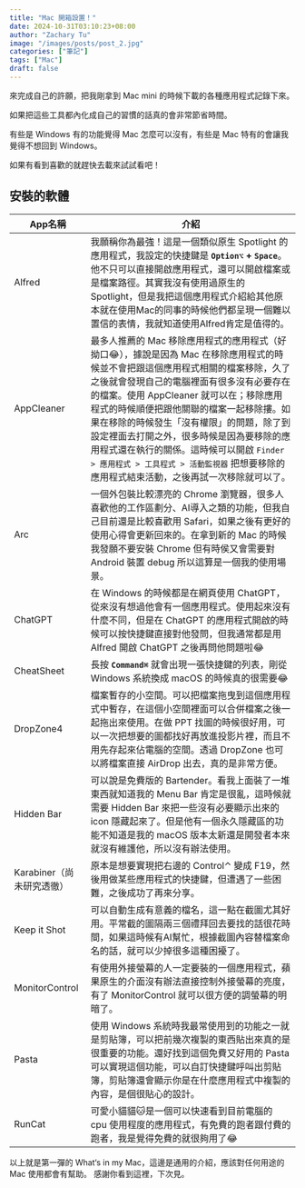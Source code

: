 ```yaml
---
title: "Mac 開箱設置！"
date: 2024-10-31T03:10:23+08:00
author: "Zachary Tu"
image: "/images/posts/post_2.jpg"
categories: ["筆記"]
tags: ["Mac"]
draft: false
---
```


來完成自己的許願，把我剛拿到 Mac mini 的時候下載的各種應用程式記錄下來。

如果把這些工具都內化成自己的習慣的話真的會非常節省時間。

有些是 Windows 有的功能覺得 Mac 怎麼可以沒有，有些是 Mac 特有的會讓我覺得不想回到 Windows。

如果有看到喜歡的就趕快去載來試試看吧！

## 安裝的軟體
| App名稱             | 介紹                                                                                                                                                                                                                                                                       |
|-------------------|--------------------------------------------------------------------------------------------------------------------------------------------------------------------------------------------------------------------------------------------------------------------------|
| Alfred            | 我願稱你為最強！這是一個類似原生 Spotlight 的應用程式，我設定的快捷鍵是 **`Option⌥` + `Space`**。他不只可以直接開啟應用程式，還可以開啟檔案或是檔案路徑。其實我沒有使用過原生的 Spotlight，但是我把這個應用程式介紹給其他原本就在使用Mac的同事的時候他們都呈現一個難以置信的表情，我就知道使用Alfred肯定是值得的。                                                                                     |
| AppCleaner        | 最多人推薦的 Mac 移除應用程式的應用程式（好拗口😂），據說是因為 Mac 在移除應用程式的時候並不會把跟這個應用程式相關的檔案移除，久了之後就會發現自己的電腦裡面有很多沒有必要存在的檔案。使用 AppCleaner 就可以在；移除應用程式的時候順便把跟他關聯的檔案一起移除摟。如果在移除的時候發生「沒有權限」的問題，除了到設定裡面去打開之外，很多時候是因為要移除的應用程式還在執行的關係。這時候可以開啟 `Finder > 應用程式 > 工具程式 > 活動監視器` 把想要移除的應用程式結束活動，之後再試一次移除就可以了。 |
| Arc               | 一個外包裝比較漂亮的 Chrome 瀏覽器，很多人喜歡他的工作區劃分、AI導入之類的功能，但我自己目前還是比較喜歡用 Safari，如果之後有更好的使用心得會更新回來的。在拿到新的 Mac 的時候我發願不要安裝 Chrome 但有時侯又會需要對 Android 裝置 debug 所以這算是一個我的使用場景。                                                                                                               |
| ChatGPT           | 在 Windows 的時候都是在網頁使用 ChatGPT，從來沒有想過他會有一個應用程式。使用起來沒有什麼不同，但是在 ChatGPT 的應用程式開啟的時候可以按快捷鍵直接對他發問，但我通常都是用 Alfred 開啟 ChatGPT 之後再問他問題啦😂                                                                                                                                          |
| CheatSheet        | 長按 **`Command⌘`** 就會出現一張快捷鍵的列表，剛從 Windows 系統換成 macOS 的時候真的很需要😂                                                                                                                                                                                                          |
| DropZone4         | 檔案暫存的小空間。可以把檔案拖曳到這個應用程式中暫存，在這個小空間裡面可以合併檔案之後一起拖出來使用。在做 PPT 找圖的時候很好用，可以一次把想要的圖都找好再放進投影片裡，而且不用先存起來佔電腦的空間。透過 DropZone 也可以將檔案直接 AirDrop 出去，真的是非常方便。                                                                                                                           |
| Hidden Bar        | 可以說是免費版的 Bartender。看我上面裝了一堆東西就知道我的 Menu Bar 肯定是很亂，這時候就需要 Hidden Bar 來把一些沒有必要顯示出來的 icon 隱藏起來了。但是他有一個永久隱藏區的功能不知道是我的 macOS 版本太新還是開發者本來就沒有維護他，所以沒有辦法使用。                                                                                                                      |
| Karabiner（尚未研究透徹） | 原本是想要實現把右邊的 Control⌃ 變成 F19，然後用做某些應用程式的快捷鍵，但遭遇了一些困難，之後成功了再來分享。                                                                                                                                                                                                           |
| Keep it Shot      | 可以自動生成有意義的檔名，這一點在截圖尤其好用。平常截的圖隔兩三個禮拜回去要找的話很花時間，如果這時候有AI幫忙，根據截圖內容替檔案命名的話，就可以少掉很多這種困擾了。                                                                                                                                                                                     |
| MonitorControl    | 有使用外接螢幕的人一定要裝的一個應用程式，蘋果原生的介面沒有辦法直接控制外接螢幕的亮度，有了 MonitorControl 就可以很方便的調螢幕的明暗了。                                                                                                                                                                                            |
| Pasta             | 使用 Windows 系統時我最常使用到的功能之一就是剪貼簿，可以把前幾次複製的東西貼出來真的是很重要的功能。還好找到這個免費又好用的 Pasta 可以實現這個功能，可以自訂快捷鍵呼叫出剪貼簿，剪貼簿還會顯示你是在什麼應用程式中複製的內容，是個很貼心的設計。                                                                                                                                        |
| RunCat            | 可愛小貓貓🐱是一個可以快速看到目前電腦的 cpu 使用程度的應用程式，有免費的跑者跟付費的跑者，我是覺得免費的就很夠用了😂                                                                                                                                                                                                          |


以上就是第一彈的 What‘s in my Mac，這邊是通用的介紹，應該對任何用途的 Mac 使用都會有幫助。
感謝你看到這裡，下次見。
